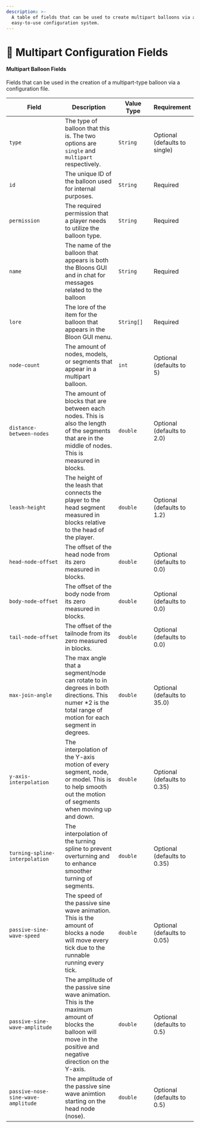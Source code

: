 ```yaml
---
description: >-
  A table of fields that can be used to create multipart balloons via an
  easy-to-use configuration system.
---
```


# 📜 Multipart Configuration Fields

#### Multipart Balloon Fields

Fields that can be used in the creation of a multipart-type balloon via a configuration file.

<table><thead><tr><th width="219">Field</th><th width="184">Description</th><th width="118">Value Type</th><th>Requirement</th></tr></thead><tbody><tr><td><code>type</code></td><td>The type of balloon that this is. The two options are <code>single</code> and <code>multipart</code> respectively.</td><td><code>String</code></td><td>Optional (defaults to single)</td></tr><tr><td><code>id</code></td><td>The unique ID of the balloon used for internal purposes.</td><td><code>String</code></td><td>Required</td></tr><tr><td><code>permission</code></td><td>The required permission that a player needs to utilize the balloon type.</td><td><code>String</code></td><td>Required</td></tr><tr><td><code>name</code></td><td>The name of the balloon that appears is both the Bloons GUI and in chat for messages related to the balloon</td><td><code>String</code></td><td>Required</td></tr><tr><td><code>lore</code></td><td>The lore of the item for the balloon that appears in the Bloon GUI menu.</td><td><code>String[]</code></td><td>Required</td></tr><tr><td><code>node-count</code></td><td>The amount of nodes, models, or segments that appear in a multipart balloon.</td><td><code>int</code></td><td>Optional (defaults to 5)</td></tr><tr><td><code>distance-between-nodes</code></td><td>The amount of blocks that are between each nodes. This is also the length of the segments that are in the middle of nodes. This is measured in blocks.</td><td><code>double</code></td><td>Optional (defaults to 2.0)</td></tr><tr><td><code>leash-height</code></td><td>The height of the leash that connects the player to the head segment measured in blocks relative to the head of the player.</td><td><code>double</code></td><td>Optional (defaults to 1.2)</td></tr><tr><td><code>head-node-offset</code></td><td>The offset of the head node from its zero measured in blocks.</td><td><code>double</code></td><td>Optional (defaults to 0.0)</td></tr><tr><td><code>body-node-offset</code></td><td>The offset of the body node from its zero measured in blocks.</td><td><code>double</code></td><td>Optional (defaults to 0.0)</td></tr><tr><td><code>tail-node-offset</code></td><td>The offset of the tailnode from its zero measured in blocks.</td><td><code>double</code></td><td>Optional (defaults to 0.0)</td></tr><tr><td><code>max-join-angle</code></td><td>The max angle that a segment/node can rotate to in degrees in both directions. This numer *2 is the total range of motion for each segment in degrees.</td><td><code>double</code></td><td>Optional (defaults to 35.0)</td></tr><tr><td><code>y-axis-interpolation</code></td><td>The interpolation of the Y-axis motion of every segment, node, or model. This is to help smooth out the motion of segments when moving up and down.</td><td><code>double</code></td><td>Optional (defaults to 0.35)</td></tr><tr><td><code>turning-spline-interpolation</code></td><td>The interpolation of the turning spline to prevent overturning and to enhance smoother turning of segments.</td><td><code>double</code></td><td>Optional (defaults to 0.35)</td></tr><tr><td><code>passive-sine-wave-speed</code></td><td>The speed of the passive sine wave animation. This is the amount of blocks a node will move every tick due to the runnable running every tick.</td><td><code>double</code></td><td>Optional (defaults to 0.05)</td></tr><tr><td><code>passive-sine-wave-amplitude</code></td><td>The amplitude of the passive sine wave animation. This is the maximum amount of blocks the balloon will move in the positive and negative direction on the Y-axis.</td><td><code>double</code></td><td>Optional (defaults to 0.5)</td></tr><tr><td><code>passive-nose-sine-wave-amplitude</code></td><td>The amplitude of the passive sine wave animtion starting on the head node (nose).</td><td><code>double</code></td><td>Optional (defaults to 0.5)</td></tr></tbody></table>
